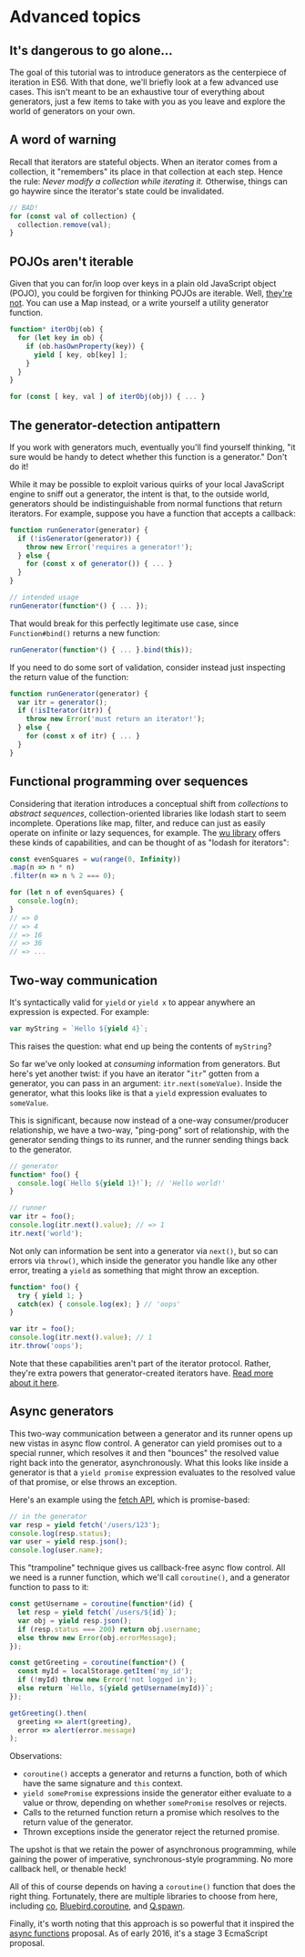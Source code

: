 # Advanced topics

## It's dangerous to go alone...

The goal of this tutorial was to introduce generators as the centerpiece of iteration in ES6. With that done, we'll briefly look at a few advanced use cases. This isn't meant to be an exhaustive tour of everything about generators, just a few items to take with you as you leave and explore the world of generators on your own.

## A word of warning

Recall that iterators are stateful objects. When an iterator comes from a collection, it "remembers" its place in that collection at each step. Hence the rule: *Never modify a collection while iterating it.* Otherwise, things can go haywire since the iterator's state could be invalidated.

```js
// BAD!
for (const val of collection) {
  collection.remove(val);
}
```

## POJOs aren't iterable

Given that you can for/in loop over keys in a plain old JavaScript object (POJO), you could be forgiven for thinking POJOs are iterable. Well, [they're not](http://exploringjs.com/es6/ch_iteration.html#sec_plain-objects-not-iterable). You can use a Map instead, or a write yourself a utility generator function.

```js
function* iterObj(ob) {
  for (let key in ob) {
    if (ob.hasOwnProperty(key)) {
      yield [ key, ob[key] ];
    }
  }
}

for (const [ key, val ] of iterObj(obj)) { ... }
```

## The generator-detection antipattern

If you work with generators much, eventually you'll find yourself thinking, "it sure would be handy to detect whether this function is a generator." Don't do it!

While it may be possible to exploit various quirks of your local JavaScript engine to sniff out a generator, the intent is that, to the outside world, generators should be indistinguishable from normal functions that return iterators. For example, suppose you have a function that accepts a callback:

```js
function runGenerator(generator) {
  if (!isGenerator(generator)) {
    throw new Error('requires a generator!');
  } else {
    for (const x of generator()) { ... }
  }
}

// intended usage
runGenerator(function*() { ... });
```

That would break for this perfectly legitimate use case, since `Function#bind()` returns a new function:

```js
runGenerator(function*() { ... }.bind(this));
```

If you need to do some sort of validation, consider instead just inspecting the return value of the function:

```js
function runGenerator(generator) {
  var itr = generator();
  if (!isIterator(itr)) {
    throw new Error('must return an iterator!');
  } else {
    for (const x of itr) { ... }
  }
}
```

## Functional programming over sequences

Considering that iteration introduces a conceptual shift from *collections* to *abstract sequences*, collection-oriented libraries like lodash start to seem incomplete. Operations like map, filter, and reduce can just as easily operate on infinite or lazy sequences, for example. The [wu library](https://fitzgen.github.io/wu.js/) offers these kinds of capabilities, and can be thought of as "lodash for iterators":

```js
const evenSquares = wu(range(0, Infinity))
.map(n => n * n)
.filter(n => n % 2 === 0);

for (let n of evenSquares) {
  console.log(n);
}
// => 0
// => 4
// => 16
// => 36
// => ...
```

## Two-way communication

It's syntactically valid for `yield` or `yield x` to appear anywhere an expression is expected. For example:

```js
var myString = `Hello ${yield 4}`;
```

This raises the question: what end up being the contents of `myString`?

So far we've only looked at *consuming* information from generators. But here's yet another twist: if you have an iterator "`itr`" gotten from a generator, you can pass in an argument: `itr.next(someValue)`. Inside the generator, what this looks like is that a `yield` expression evaluates to `someValue`.

This is significant, because now instead of a one-way consumer/producer relationship, we have a two-way, "ping-pong" sort of relationship, with the generator sending things to its runner, and the runner sending things back to the generator.

```js
// generator
function* foo() {
  console.log(`Hello ${yield 1}!`); // 'Hello world!'
}

// runner
var itr = foo();
console.log(itr.next().value); // => 1
itr.next('world');
```

Not only can information be sent into a generator via `next()`, but so can errors via `throw()`, which inside the generator you handle like any other error, treating a `yield` as something that might throw an exception.

```js
function* foo() {
  try { yield 1; }
  catch(ex) { console.log(ex); } // 'oops'
}

var itr = foo();
console.log(itr.next().value); // 1
itr.throw('oops');
```

Note that these capabilities aren't part of the iterator protocol. Rather, they're extra powers that generator-created iterators have. [Read more about it here](http://www.2ality.com/2015/03/es6-generators.html#return%28%29-and-throw%28%29).

## Async generators

This two-way communication between a generator and its runner opens up new vistas in async flow control. A generator can yield promises out to a special runner, which resolves it and then "bounces" the resolved value right back into the generator, asynchronously. What this looks like inside a generator is that a `yield promise` expression evaluates to the resolved value of that promise, or else throws an exception.

Here's an example using the [fetch API](https://developer.mozilla.org/en-US/docs/Web/API/Fetch_API), which is promise-based:

```js
// in the generator
var resp = yield fetch('/users/123');
console.log(resp.status);
var user = yield resp.json();
console.log(user.name);
```

This "trampoline" technique gives us callback-free async flow control. All we need is a runner function, which we'll call `coroutine()`, and a generator function to pass to it:

```js
const getUsername = coroutine(function*(id) {
  let resp = yield fetch(`/users/${id}`);
  var obj = yield resp.json();
  if (resp.status === 200) return obj.username;
  else throw new Error(obj.errorMessage);
});

const getGreeting = coroutine(function*() {
  const myId = localStorage.getItem('my_id');
  if (!myId) throw new Error('not logged in');
  else return `Hello, ${yield getUsername(myId)}`;
});

getGreeting().then(
  greeting => alert(greeting),
  error => alert(error.message)
);
```

Observations:

 * `coroutine()` accepts a generator and returns a function, both of which have the same signature and `this` context.
 * `yield somePromise` expressions inside the generator either evaluate to a value or throw, depending on whether `somePromise` resolves or rejects.
 * Calls to the returned function return a promise which resolves to the return value of the generator.
 * Thrown exceptions inside the generator reject the returned promise.

The upshot is that we retain the power of asynchronous programming, while gaining the power of imperative, synchronous-style programming. No more callback hell, or thenable heck!

All of this of course depends on having a `coroutine()` function that does the right thing. Fortunately, there are multiple libraries to choose from here, including [co](https://www.npmjs.com/package/co), [Bluebird.coroutine](https://www.npmjs.com/package/bluebird), and [Q.spawn](https://github.com/kriskowal/q).

Finally, it's worth noting that this approach is so powerful that it inspired the [async functions](https://jakearchibald.com/2014/es7-async-functions/) proposal. As of early 2016, it's a stage 3 EcmaScript proposal.
